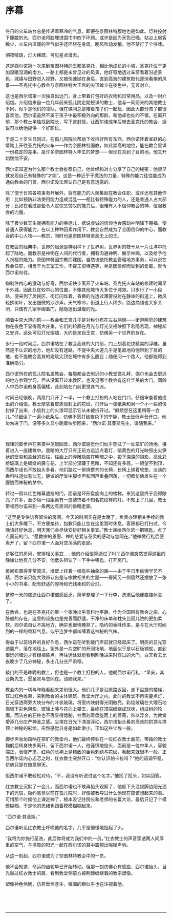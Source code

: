 # 序幕

<br>
冬日的火车站台总是传递着寒冷的气息，即便在奈图林特腹地也是如此。灯柱投射下朦胧的光，西尔诺将脸埋进围巾中四下环顾。或许是因为天色已晚，站台上旅客稀少，火车内温暖的空气似乎还环绕在身周。晚风吹动发梢，他不禁打了个哆嗦。

彻夜晴朗，灯火稀疏，可见星点漫天。

这是西尔诺第一次来到奈图林特的王都圣克托，相比他成长的小城，圣克托位于更加温暖湿润的南方。一路上都是未曾见过的风景，他好奇地透过车窗看着沿途景色，城镇与田野进入视野，又被快速抛在身后，直到高耸的建筑取代逐渐看倦的风景——圣克托中心教会与奈图林特大王宫的尖顶耸立在夜色中，无言对立。

这也是西尔诺第一次独自出远门，身上带着打包好的衣物和日常用品，以及一封介绍信。介绍信来自一位几年前来孤儿院定期授课的教士，他与一同前来的其他教士不同，似乎是他们的领队，但在课间总是陪着孩子们一起玩，因此大部分孩子都很喜欢他。西尔诺虽然不属于孩子中最积极外向的那群，和他却也处的不错。在离开前，那个教士单独找到院长，写下这封信，让西尔诺成年后带去圣克托的教会，据说可以给他提供一个好职位。

于是二十岁生日刚过，在孤儿院院长帮助下收拾好所有东西，西尔诺怀着雀跃的心情踏上开往圣克托的火车——作为奈图林特国教，如此崇高的地位，能在教会里谋一份稳定的差事，是许多奈图林特人毕生的梦想——但现在真到了目的地，他又开始惴惴不安。

西尔诺知道为什么那个教士会推荐自己，他曾经和对方分享了自己的秘密：他很早就发现自己有特殊的“才能”。这是一种近乎于魔法的力量，特殊的能力往往能成为通向教会的门票。西尔诺没法否认自己是有意透露的。

除了便于日常各项事务开展外，将有能力的人聚集起在教会任职，或许还有其他作用：比如预防非法使用能力造成混乱——相比有特殊能力的人，还是普通人占大部分；比如在看过那些令人震惊又赞叹的能力后，很难有人不信仰教会的神、信服教会的力量。

除了极少数天生就拥有能力的幸运儿，据说虔诚的信仰也会感动神明降下赐福，使普通人获得能力。在以上种种因素作用下，教会自然成为了全国信仰的中心，而教会的中心人物——教宗，同时也是奈图林特至高无上的王。

在教会的经典中，世界的起源是神明种下了世界树，世界树的枝干从一片汪洋中托起了陆地。而教宗是神明在人间的代行者，拥有沟通神明、展示神赐，以及给予他人祝福的能力。奈图林特因宗教而建国，自然也依托教会管理地方事务，可以说在教会任职，相当于为王室工作。不提工资待遇等，单是因信仰而受到的爱戴，就令西尔诺向往。

抑制住内心的激动与好奇，西尔诺快步离开了火车站。圣克托火车站的修建时间早于外城，因此处在较中心的位置，不像其他城市大多位于城郊。只步行了一小段路，便来到了居民区，街灯闪烁着，昏黄的光透过薄雾投射在静谧的街道上，微风轻拂树叶，发出细微的沙沙声。天气寒冷，街道上行人稀少，路边商铺也大多关闭，只偶有几家半阖着门，隐隐透出温暖的光。

顺着中央大道向前——教会和王宫几乎是对称分布在左右两侧——街道两旁的建筑物在夜色下显得高大庄重，它们的轮廓在月光与灯光交相映照下若隐若现，神秘却又安详。远处可见灯光熠熠，大约是来自王宫，仿佛另一个世界的存在。

步行一段时间后，西尔诺站在了教会高耸的大门前，门上刻着花纹精美的浮雕。虽然是不认识的地方，他却没有迷路，不提中央大道几乎是笔直地将他带到了目的地，也不提教会高耸的建筑尖顶在城中有多么醒目；随便问一个路人，他都能得到准确指引。

西尔诺所在的孤儿院名属教会，每周都会去附近的小教堂做礼拜，偶尔也会去更远的地方参观学习，但从没离开过本教区，也没见哪个教会有这样华美的大门。同龄人中西尔诺的身高偏矮，此刻站在门前更觉其气派。

时间已经很晚，两扇门只开了一半，一个教士打扮的人站在门口，仔细审查着他递出的介绍信。教士摩挲着皮质信封上的花纹，打开后一张纸条和另一个小一些的信封掉了出来，小信封上的火漆印显示它从未被拆开过。“麻烦您在这里稍等一会儿。”仔细读了一遍小纸条后，仿佛不愿打破夜色下的宁静，教士压低声音开口。他匆匆进了门，没等多久又小跑着快步回来，“西尔诺·其亚斯先生，请随我来。”

<br>

规律的脚步声在黑夜中荡起回音，西尔诺感觉他们似乎穿过了一处空旷的场地，接着进入一座建筑中。黑暗的大厅只有正前方远远点着灯，暗黄色的灯光映照出尖笋状的壁龛和高耸的石柱，柱面上的浮雕隐匿在明暗之中，投下深深的阴影。高处彩绘玻璃上是缠绕的藤与花，上半部分深藏于黑暗，不知还有多高，一眼望不到顶，而西尔诺也不敢抬头多看。他们路过一排排整齐的长椅，长椅上铺着软垫，淡淡的香料味道似有似无，静谧的厅堂中脚步声和回声重叠回荡，一切都仿佛发生在一个朦胧而神秘的梦中。

转过一扇以红色帷幕遮挡的门，面前是环形盘旋向上的楼梯。来到这里终于变得敞亮了许多，至少隔一段距离有一盏装饰着不知名花纹样的灯。不知上了几层，教士带领西尔诺来到一条两边有房间的昏暗走廊。

“这里是专供访客留住的房间。今天的时间实在是太晚了，负责办理相关手续的教士们大多睡下，不方便接待，抱歉只能让您在这里暂时休息。客房都已打扫过，今晚请好好休息，明天我们会尽快安排好相关事宜。”教士递给西尔诺一把钥匙，点了点面前的门，“愿教宗的恩惠、神的慈爱与圣灵的感动与您同在。”他微微行礼后便离开了，留下西尔诺一人面对空荡荡的走廊。

访客住的房间，安排相关事宜……他的介绍信算通过了吗？西尔诺突然觉得这里的静谧让他有几分不安，他低头辨认了一下手中钥匙，打开房门。

房间布置得非常简洁，墙壁上挂着一幅有些抽象的画——由于平日里偷懒学艺不精，西尔诺只能大致辨认出是与宗教相关的主题——房间另一侧居然还摆放了一张小小的书桌，配有舒适的座椅和光线柔和的台灯。

整整一天的旅途让西尔诺倍感疲乏，简单整理了一下行李，洗漱后他便直接休息了。

在教会，也是在圣克托的第一个夜晚出乎意料地平静。作为全国所有教会之宗、心脏般的存在，这里的设施也是完善而舒适，干净的床单和枕头比孤儿院的更加柔软。西尔诺自认不挑地方，确实也很快睡熟了。隐约的香味传来，是与在大厅时闻到的一样的香料气息，似乎连梦中都纠缠着这神秘的气味。

得益于以前培养的良好作息，西尔诺在听到敲门声前就已经起床了。明亮的日光穿透窗户，落在地毯上。窗外是一片空旷的开阔场地，地面似乎是以石板铺就，直到很远的墙边才有绿植装点。再往远处就能看到昨晚进来时穿过的大门，白天看去比夜晚少了几分神秘，多出几分庄严肃穆。

敲门的不是昨晚的教士，但也是一个教士打扮的人，他朝西尔诺行礼：“早安，其亚斯先生，愿圣灵与您同在。请随我来。”

教会内的一切与昨晚看起来差别很大。他们几乎是沿原路返回，走下盘旋的楼梯，穿过红色帷幕，来到教会的主体建筑、教堂大厅之内。此时的教堂不再需要点灯，日光穿透两旁大块分布的叶状玻璃，将室内映射得光明敞亮。彩绘玻璃在大理石地面铺下彩色阴影，玻璃上藤与花向上攀去，最终在顶端缠绕成球状，组成树的轮廓。而洁白的石柱也不再显得诡秘，柱面刻着盘旋而上的蔷薇，饰以浮金，为教堂增添几分庄严神圣之感。尘埃在日光下漂游浮动，西尔诺抬头看向高耸的拱顶与拱顶上神秘的彩绘，突然感觉自身是如此渺小，正如这些尘埃一般。

脚步声匆匆踏响在空旷的教堂内，他们最终停驻在一位红衣教士面前。带路的教士鞠躬后转身快步离开，留下西尔诺一人。他谨慎地抬头，面前是一位中年人，容貌端正，表情严肃，红色的长袍上是精致的金色刺绣与花纹，看起来就很不一般。正当西尔诺内心忐忑之时，红衣教士突然开口：“你认识帕卡拉吗？”他的语调平稳，仿佛只是在随意聊天。

但西尔诺不敢轻松对待，“不，我没有听说过这个名字。”他摇了摇头，如实回答。

红衣教士沉默了一会儿，而西尔诺也不敢再抬头观察了，他低下头注视脚边阳光洒下的光斑，隐约感觉以前在孤儿院时，好像被教导过什么他现在应该想起来的事。可惜那个时候他上课走神了，根本没记住院长和老师的长篇大论，最后只记了个模模糊糊，于是他的思绪也跟着模模糊糊起来。

“西尔诺·其亚斯。”

西尔诺听见红衣教士呼唤他的名字，几乎是懵懂地抬起了头。

“我将为你施行圣洗，此后你将成为我们中的一员。”红衣教士的声音穿透两人间厚重的空气，与清晨的阳光一起在西尔诺的耳中震颤出嗡嗡声响。

从这一刻起，西尔诺成为了奈图林特教会中的一员。

他不会知道，命运的齿轮早已开始转动。但那一刻仿佛心有感应，西尔诺抬头，目光越过红衣教士的肩，看到教堂侧前方被荆棘缠绕着的教宗塑像。

塑像神色怜悯，仿若垂怜苍生，微阖的眼似乎也在注视着他。

<br>
<br>
<br>

---
